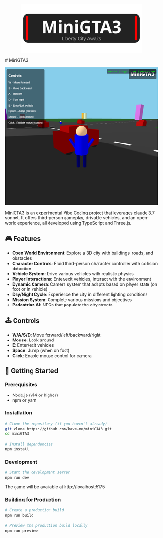 <p align="center">
  <img src="./readme/logo.svg" alt="MiniGTA3 Logo" width="400">
</p>
# MiniGTA3

<p align="center">
  <img src="./readme/image.png" alt="MiniGTA3 Screenshot" width="800">
</p>




MiniGTA3 is an experimental Vibe Coding project that leverages claude 3.7 sonnet. It offers third-person gameplay, drivable vehicles, and an open-world experience, all developed using TypeScript and Three.js.

## 🎮 Features

- **Open World Environment**: Explore a 3D city with buildings, roads, and obstacles
- **Character Controls**: Fluid third-person character controller with collision detection
- **Vehicle System**: Drive various vehicles with realistic physics
- **Player Interactions**: Enter/exit vehicles, interact with the environment
- **Dynamic Camera**: Camera system that adapts based on player state (on foot or in vehicle)
- **Day/Night Cycle**: Experience the city in different lighting conditions
- **Mission System**: Complete various missions and objectives
- **Pedestrian AI**: NPCs that populate the city streets

## 🕹️ Controls

- **W/A/S/D**: Move forward/left/backward/right
- **Mouse**: Look around
- **E**: Enter/exit vehicles
- **Space**: Jump (when on foot)
- **Click**: Enable mouse control for camera

## 🚀 Getting Started

### Prerequisites

- Node.js (v14 or higher)
- npm or yarn

### Installation

```bash
# Clone the repository (if you haven't already)
git clone https://github.com/kave-me/miniGTA3.git
cd miniGTA3

# Install dependencies
npm install
```

### Development

```bash
# Start the development server
npm run dev
```

The game will be available at http://localhost:5175

### Building for Production

```bash
# Create a production build
npm run build

# Preview the production build locally
npm run preview
```
